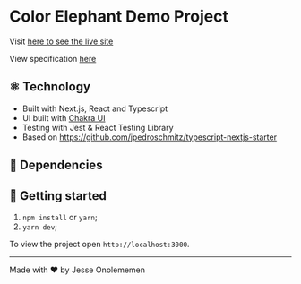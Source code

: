 # Color Elephant Demo Project

Visit [here to see the live site](https://color-elephant-demo.vercel.app/)

View specification [here](https://docs.google.com/document/d/1I7vZ_1FQ74_tuJY-WkO_61BMQ-enwC8aQ2SYvqEvhQg/edit?usp=sharing)

## ⚛️ Technology

- Built with Next.js, React and Typescript
- UI built with [Chakra UI](https://chakra-ui.com/)
- Testing with Jest & React Testing Library
- Based on https://github.com/jpedroschmitz/typescript-nextjs-starter

## 💼 Dependencies
## 🚀 Getting started

1. `npm install` or `yarn`;
2. `yarn dev`;
   
To view the project open `http://localhost:3000`.

---

Made with ♥ by Jesse Onolememen
